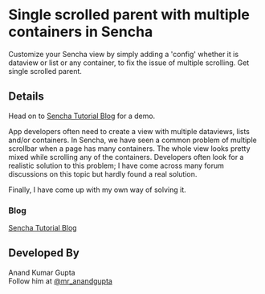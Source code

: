 Single scrolled parent with multiple containers in Sencha
==============
Customize your Sencha view by simply adding a 'config' whether it is dataview or list or any container, to fix the issue of multiple scrolling. Get single scrolled parent.


## Details

Head on to <a target="_blank" href="http://www.senchatutorials.org/single-scrolled-parent-multiple-containers-sencha/">Sencha Tutorial Blog</a> for a demo.

App developers often need to create a view with multiple dataviews, lists and/or containers. In Sencha, we have seen a common problem of multiple scrollbar when a page has many containers. The whole view looks pretty mixed while scrolling any of the containers. Developers often look for a realistic solution to this problem; I have come across many forum discussions on this topic but hardly found a real solution.

Finally, I have come up with my own way of solving it.

### Blog

<a  target="_blank" href="http://www.senchatutorials.org/single-scrolled-parent-multiple-containers-sencha/">Sencha Tutorial Blog</a>

## Developed By

Anand Kumar Gupta <br>
Follow him at <a href="https://twitter.com/mr_anandgupta" href="_blank">@mr_anandgupta</a>




